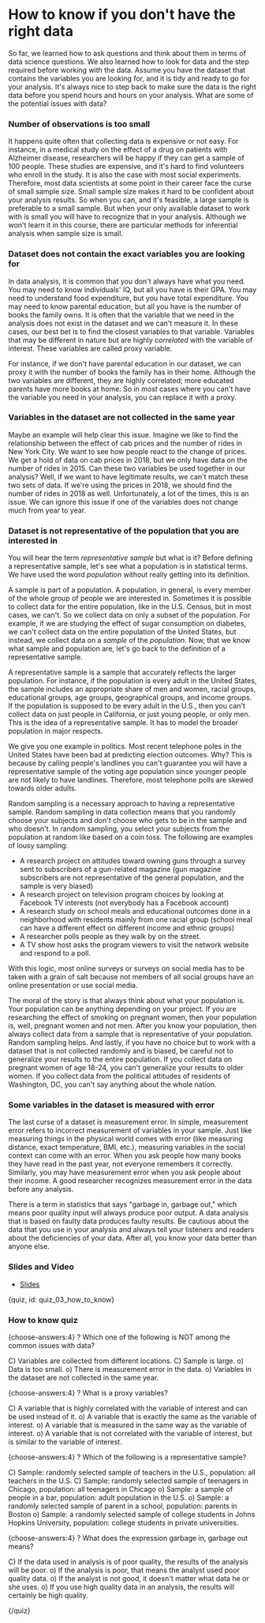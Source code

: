 # How to know if you don't have the right data

So far, we learned how to ask questions and think about them in terms of data science questions. We also learned how to look for data and the step required before working with the data. Assume you have the dataset that contains the variables you are looking for, and it is tidy and ready to go for your analysis. It's always nice to step back to make sure the data is the right data before you spend hours and hours on your analysis. What are some of the potential issues with data?

### Number of observations is too small

It happens quite often that collecting data is expensive or not easy. For instance, in a medical study on the effect of a drug on patients with Alzheimer disease, researchers will be happy if they can get a sample of 100 people. These studies are expensive, and it's hard to find volunteers who enroll in the study. It is also the case with most social experiments. Therefore, most data scientists at some point in their career face the curse of small sample size. Small sample size makes it hard to be confident about your analysis results. So when you can, and it's feasible, a large sample is preferable to a small sample. But when your only available dataset to work with is small you will have to recognize that in your analysis. Although we won't learn it in this course, there are particular methods for inferential analysis when sample size is small.

### Dataset does not contain the exact variables you are looking for

In data analysis, it is common that you don't always have what you need. You may need to know individuals' IQ, but all you have is their GPA. You may need to understand food expenditure, but you have total expenditure. You may need to know parental education, but all you have is the number of books the family owns. It is often that the variable that we need in the analysis does not exist in the dataset and we can't measure it. In these cases, our best bet is to find the closest variables to that variable. Variables that may be different in nature but are highly *correlated* with the variable of interest. These variables are called proxy variable.

For instance, if we don't have parental education in our dataset, we can proxy it with the number of books the family has in their home. Although the two variables are different, they are highly correlated; more educated parents have more books at home. So in *most* cases where you can't have the variable you need in your analysis, you can replace it with a proxy. 

### Variables in the dataset are not collected in the same year

Maybe an example will help clear this issue. Imagine we like to find the relationship between the effect of cab prices and the number of rides in New York City. We want to see how people react to the change of prices. We get a hold of data on cab prices in 2018, but we only have data on the number of rides in 2015. Can these two variables be used together in our analysis? Well, if we want to have legitimate results, we can't match these two sets of data. If we're using the prices in 2018, we should find the number of rides in 2018 as well. Unfortunately, a lot of the times, this is an issue. We can ignore this issue if one of the variables does not change much from year to year.


### Dataset is not representative of the population that you are interested in

You will hear the term *representative sample* but what is it? Before defining a representative sample, let's see what a population is in statistical terms. We have used the word *population* without really getting into its definition.

A sample is part of a population. A population, in general, is every member of the whole group of people we are interested in. Sometimes it is possible to collect data for the entire population, like in the U.S. Census, but in most cases, we can't. So we collect data on only a subset of the population. For example, if we are studying the effect of sugar consumption on diabetes, we can't collect data on the entire population of the United States, but instead, we collect data on a *sample* of the *population*. Now, that we know what sample and population are, let's go back to the definition of a representative sample.

A representative sample is a sample that accurately reflects the larger population. For instance, if the population is every adult in the United States, the sample includes an appropriate share of men and women, racial groups, educational groups, age groups, geographical groups, and income groups. If the population is supposed to be every adult in the U.S., then you can't collect data on just people in California, or just young people, or only men. This is the idea of a representative sample. It has to model the broader population in major respects.

We give you one example in politics. Most recent telephone poles in the United States have been bad at predicting election outcomes. Why? This is because by calling people's landlines you can't guarantee you will have a representative sample of the voting age population since younger people are not likely to have landlines. Therefore, most telephone polls are skewed towards older adults.

Random sampling is a necessary approach to having a representative sample. Random sampling in data collection means that you randomly choose your subjects and don't choose who gets to be in the sample and who doesn't. In random sampling, you select your subjects from the population at random like based on a coin toss. The following are examples of lousy sampling:

* A research project on attitudes toward owning guns through a survey sent to subscribers of a gun-related magazine (gun magazine subscribers are not representative of the general population, and the sample is very biased)
* A research project on television program choices by looking at Facebook TV interests (not everybody has a Facebook account)
* A research study on school meals and educational outcomes done in a neighborhood with residents mainly from one racial group (school meal can have a different effect on different income and ethnic groups)
* A researcher polls people as they walk by on the street.
* A TV show host asks the program viewers to visit the network website and respond to a poll.

With this logic, most online surveys or surveys on social media has to be taken with a grain of salt because not members of all social groups have an online presentation or use social media. 

The moral of the story is that always think about what your population is. Your population can be anything depending on your project. If you are researching the effect of smoking on pregnant women, then your population is, well, pregnant women and not men. After you know your population, then always collect data from a sample that is representative of your population. Random sampling helps. And lastly, if you have no choice but to work with a dataset that is not collected randomly and is biased, be careful not to generalize your results to the entire population. If you collect data on pregnant women of age 18-24, you can't generalize your results to older women. If you collect data from the political attitudes of residents of Washington, DC, you can't say anything about the whole nation.

### Some variables in the dataset is measured with error

The last curse of a dataset is measurement error. In simple, measurement error refers to incorrect measurement of variables in your sample. Just like measuring things in the physical world comes with error (like measuring distance, exact temperature, BMI, etc.), measuring variables in the social context can come with an error. When you ask people how many books they have read in the past year, not everyone remembers it correctly. Similarly, you may have measurement error when you ask people about their income. A good researcher recognizes measurement error in the data before any analysis.

There is a term in statistics that says "garbage in, garbage out," which means poor quality input will always produce poor output. A data analysis that is based on faulty data produces faulty results. Be cautious about the data that you use in your analysis and always tell your listeners and readers about the deficiencies of your data. After all, you know your data better than anyone else.


### Slides and Video

* [Slides](https://docs.google.com/presentation/d/1AT2PhPZBMMA8eA5Ne3DjL2SIAKUejEAKRjUL7JbxlM8/edit?usp=sharing)

{quiz, id: quiz_03_how_to_know}

### How to know quiz

{choose-answers:4} ? Which one of the following is NOT among the common issues with data?

C) Variables are collected from different locations.
C) Sample is large.
o) Data is too small.
o) There is measurement error in the data.
o) Variables in the dataset are not collected in the same year.

{choose-answers:4} ? What is a proxy variables?

C) A variable that is highly correlated with the variable of interest and can be used instead of it.
o) A variable that is exactly the same as the variable of interest.
o) A variable that is measured in the same way as the variable of interest.
o) A variable that is not correlated with the variable of interest, but is similar to the variable of interest.

{choose-answers:4} ? Which of the following is a representative sample?

C) Sample: randomly selected sample of teachers in the U.S., population: all teachers in the U.S.
C) Sample: randomly selected sample of teenagers in Chicago, population: all teenagers in Chicago
o) Sample: a sample of people in a bar, population: adult population in the U.S.
o) Sample: a randomly selected sample of parent in a school, population: parents in Boston
o) Sample: a randomly selected sample of college students in Johns Hopkins University, population: college students in private universities.

{choose-answers:4} ? What does the expression garbage in, garbage out means?

C) If the data used in analysis is of poor quality, the results of the analysis will be poor.
o) If the analysis is poor, that means the analyst used poor quality data.
o) If the analyst is not good, it doesn't matter what data he or she uses.
o) If you use high quality data in an analysis, the results will certainly be high quality.

{/quiz}